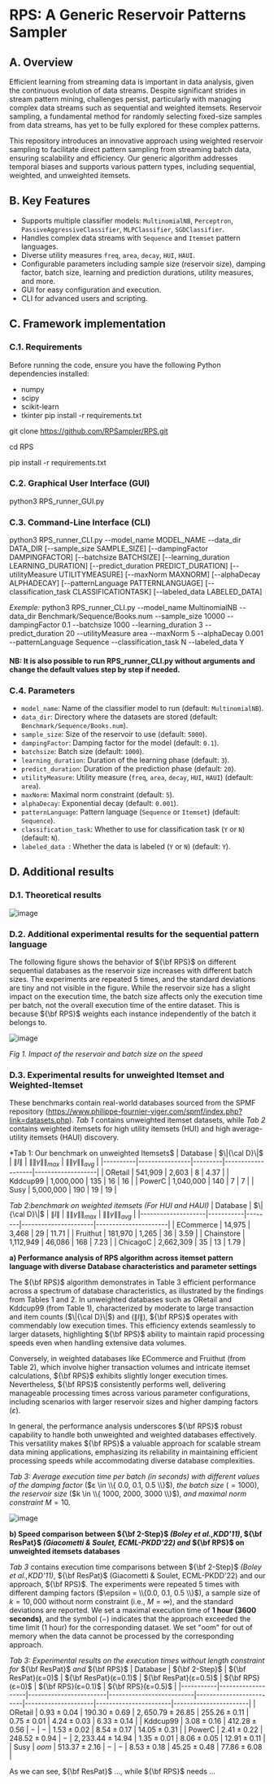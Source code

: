 # RPS: A Generic Reservoir Patterns Sampler

## A. Overview

Efficient learning from streaming data is important in data analysis, given the continuous evolution of data streams. Despite significant strides in stream pattern mining, challenges persist, particularly with managing complex data streams such as sequential and weighted itemsets. Reservoir sampling, a fundamental method for randomly selecting fixed-size samples from data streams, has yet to be fully explored for these complex patterns.

This repository introduces an innovative approach using weighted reservoir sampling to facilitate direct pattern sampling from streaming batch data, ensuring scalability and efficiency. Our generic algorithm addresses temporal biases and supports various pattern types, including sequential, weighted, and unweighted itemsets.

## B. Key Features

- Supports multiple classifier models: `MultinomialNB`, `Perceptron`, `PassiveAggressiveClassifier`, `MLPClassifier`, `SGDClassifier`.
- Handles complex data streams with `Sequence` and `Itemset` pattern languages.
- Diverse utility measures `freq`, `area`, `decay`, `HUI`, `HAUI`. 
- Configurable parameters including sample size (reservoir size), damping factor, batch size, learning and prediction durations, utility measures, and more.
- GUI for easy configuration and execution.
- CLI for advanced users and scripting.

## C. Framework implementation

### C.1. Requirements

Before running the code, ensure you have the following Python dependencies installed:
- numpy
- scipy
- scikit-learn
- tkinter
pip install -r requirements.txt

git clone https://github.com/RPSampler/RPS.git

cd RPS

pip install -r requirements.txt

### C.2. Graphical User Interface (GUI)
python3 RPS_runner_GUI.py
### C.3. Command-Line Interface (CLI)
python3 RPS_runner_CLI.py --model_name MODEL_NAME --data_dir DATA_DIR [--sample_size SAMPLE_SIZE] [--dampingFactor DAMPINGFACTOR] [--batchsize BATCHSIZE] [--learning_duration LEARNING_DURATION] [--predict_duration PREDICT_DURATION] [--utilityMeasure UTILITYMEASURE] [--maxNorm MAXNORM] [--alphaDecay ALPHADECAY] [--patternLanguage PATTERNLANGUAGE] [--classification_task CLASSIFICATIONTASK] [--labeled_data LABELED_DATA]

*Exemple:* python3 RPS_runner_CLI.py --model_name MultinomialNB --data_dir Benchmark/Sequence/Books.num --sample_size 10000 --dampingFactor 0.1 --batchsize 1000 --learning_duration 3 --predict_duration 20 --utilityMeasure area --maxNorm 5 --alphaDecay 0.001 --patternLanguage Sequence --classification_task N --labeled_data Y

#### NB: It is also possible to run RPS_runner_CLI.py without arguments and change the default values step by step if needed.

### C.4. Parameters

- `model_name`: Name of the classifier model to run (default: `MultinomialNB`).
- `data_dir`: Directory where the datasets are stored (default: `Benchmark/Sequence/Books.num`).
- `sample_size`: Size of the reservoir to use (default: `5000`).
- `dampingFactor`: Damping factor for the model (default: `0.1`).
- `batchsize`: Batch size (default: `1000`).
- `learning_duration`: Duration of the learning phase (default: `3`).
- `predict_duration`: Duration of the prediction phase (default: `20`).
- `utilityMeasure`: Utility measure (`freq`, `area`, `decay`, `HUI`, `HAUI`) (default: `area`).
- `maxNorm`: Maximal norm constraint (default: `5`).
- `alphaDecay`: Exponential decay (default: `0.001`).
- `patternLanguage`: Pattern language (`Sequence` or `Itemset`) (default: `Sequence`).
- `classification_task`: Whether to use for classification task (`Y` or `N`) (default: `N`).
- `labeled_data `: Whether the data is labeled (`Y` or `N`) (default: `Y`).

## D. Additional results

### D.1. Theoretical results

![image](https://github.com/RPSampler/RPS/assets/172807587/63330266-8bbf-4d30-843c-71445672efa6)

### D.2. Additional experimental results for the sequential pattern language
The following figure shows the behavior of ${\bf RPS}$ on different sequential databases as the reservoir size increases with different batch sizes. The experiments are repeated 5 times, and the standard deviations are tiny and not visible in the figure. While the reservoir size has a slight impact on the execution time, the batch size affects only the execution time per batch, not the overall execution time of the entire dataset. This is because ${\bf RPS}$ weights each instance independently of the batch it belongs to.
<figcaption>
  
![image](https://github.com/RPSampler/RPS/assets/172807587/035a237c-aa53-4beb-ab8f-03c7cb63ec32)

*Fig 1. Impact of the reservoir and batch size on the speed*
</figcaption> 


### D.3. Experimental results for unweighted Itemset and Weighted-Itemset
These benchmarks contain real-world databases sourced from the SPMF repository (https://www.philippe-fournier-viger.com/spmf/index.php?link=datasets.php). *Tab 1* contains unweighted itemset datasets, while *Tab 2* contains weighted itemsets for high utility itemsets (HUI) and high average-utility itemsets (HAUI) discovery.


<tabcaption> *Tab 1: Our benchmark on unweighted Itemsets$
| Database | $\|{\cal D}\|$ | $\|I\|$ | $\|\|γ\|\|_{max}$ | $\|\|γ\|\|_{avg}$ |
|----------|----------------|---------|-------------------|-------------------|
| ORetail  | 541,909        | 2,603   | 8                 | 4.37              |
| Kddcup99 | 1,000,000      | 135     | 16                | 16                |
| PowerC   | 1,040,000      | 140     | 7                 | 7                 |
| Susy     | 5,000,000      | 190     | 19                | 19                |
</tabcaption>


<tabcaption> *Tab 2:benchmark on weighted itemsets (For HUI and HAUI)*
| Database           | $\|{\cal D}\|$     | $\|I\|$   | $\|\|γ\|\|_{max}$ | $\|\|γ\|\|_{avg}$ |
|--------------------|-----------|--------|----------------------|----------------------|
| ECommerce          | 14,975    | 3,468  | 29                   | 11.71                |
| Fruithut         | 181,970   | 1,265  | 36                   | 3.59                 |
| Chainstore       | 1,112,949 | 46,086 | 168                  | 7.23                 |
| ChicagoC      | 2,662,309 | 35     | 13                   | 1.79                 |
</tabcaption>



**a) Performance analysis of RPS algorithm across itemset pattern language with diverse Database characteristics and parameter settings**

The ${\bf RPS}$ algorithm demonstrates in Table 3 efficient performance across a spectrum of database characteristics, as illustrated by the findings from Tables 1 and 2. In unweighted databases such as ORetail and Kddcup99 (from Table 1), characterized by moderate to large transaction and item counts ($\|{\cal D}\|$) and ($\|I\|$), ${\bf RPS}$ operates with commendably low execution times. This efficiency extends seamlessly to larger datasets, highlighting ${\bf RPS}$ ability to maintain rapid processing speeds even when handling extensive data volumes.

Conversely, in weighted databases like ECommerce and Fruithut (from Table 2), which involve higher transaction volumes and intricate itemset calculations, ${\bf RPS}$ exhibits slightly longer execution times. Nevertheless, ${\bf RPS}$ consistently performs well, delivering manageable processing times across various parameter configurations, including scenarios with larger reservoir sizes and higher damping factors ($ε$).

In general, the performance analysis underscores ${\bf RPS}$ robust capability to handle both unweighted and weighted databases effectively. This versatility makes ${\bf RPS}$ a valuable approach for scalable stream data mining applications, emphasizing its reliability in maintaining efficient processing speeds while accommodating diverse database complexities.

<tabcaption> *Tab 3: Average execution time per batch (in seconds) with different values of the damping factor* ($ε \in \\{ 0.0, 0.1, 0.5 \\}$), *the batch size* ($=1000$), *the reservoir size* ($k \in \\{ 1000, 2000, 3000 \\}$), *and maximal norm constraint* $M=10$.

![image](https://github.com/RPSampler/RPS/assets/172807587/f385a416-c8e0-44b2-802c-9f1eb5cf759a)


**b) Speed comparison between ${\bf 2-Step}$ *(Boley et al.,KDD'11)*, ${\bf ResPat}$ *(Giacometti \& Soulet, ECML-PKDD'22) and* ${\bf RPS}$ on unweighted itemsets databases**

*Tab 3* contains execution time comparisons between ${\bf 2-Step}$ *(Boley et al.,KDD'11)*, ${\bf ResPat}$ (Giacometti \& Soulet, ECML-PKDD'22) and our approach, ${\bf RPS}$. The experiments were repeated 5 times with different damping factors ($\epsilon = \\{0.0, 0.1, 0.5 \\}$), a sample size of $k=10,000$ without norm constraint (i.e., $M=\infty$), and the standard deviations are reported. We set a maximal execution time of $\textbf{1 hour (3600 seconds)}$, and the symbol $(-)$ indicates that the approach exceeded the time limit (1 hour) for the corresponding dataset. We set "oom" for out of memory when the data cannot be processed by the corresponding approach.

<tabcaption> *Tab 3: Experimental results on the execution times without length constraint for* ${\bf ResPat}$ *and* ${\bf RPS}$
| Database  | ${\bf 2-Step}$ | ${\bf ResPat}(ε=0)$ | ${\bf ResPat}(ε=0.1)$ | ${\bf ResPat}(ε=0.5)$ | ${\bf RPS}(ε=0)$ | ${\bf RPS}(ε=0.1)$ | ${\bf RPS}(ε=0.5)$ |
|-----------|-------------------|------------------------|--------------------------|-------------------------|---------------------|-----------------------|-----------------------|
| ORetail   | $0.93 \pm 0.04$   | $190.30 \pm 0.69$      | $2,650.79 \pm 26.85$      | $255.26 \pm 0.11$       | $0.75 \pm 0.01$     | $4.24 \pm 0.03$       | $6.33 \pm 0.14$       |
| Kddcup99  | $3.08 \pm 0.16$   | $412.28 \pm 0.56$      | $-$                      | $-$                     | $1.53 \pm 0.02$     | $8.54 \pm 0.17$       | $14.05 \pm 0.31$      |
| PowerC    | $2.41 \pm 0.22$   | $248.52 \pm 0.94$      | $-$                      | $2,233.44 \pm 14.94$     | $1.35 \pm 0.01$     | $8.06 \pm 0.05$       | $12.91 \pm 0.11$      |
| Susy      | $oom$             | $513.37 \pm 2.16$      | $-$                      | $-$                     | $8.53 \pm 0.18$     | $45.25 \pm 0.48$      | $77.86 \pm 6.08$      |
</tabcaption>

As we can see, ${\bf ResPat}$ ..., while ${\bf RPS}$ needs ...





